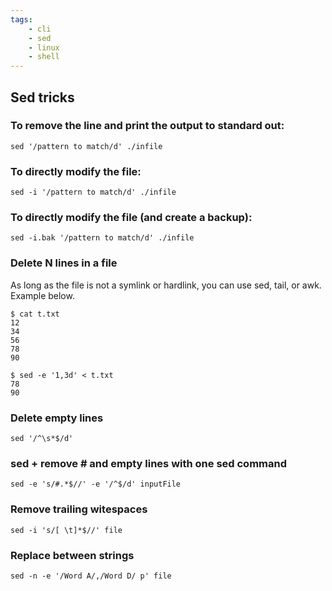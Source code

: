 ```yaml
---
tags:
    - cli
    - sed
    - linux
    - shell
---
```


## Sed tricks

### To remove the line and print the output to standard out:

    sed '/pattern to match/d' ./infile

### To directly modify the file:

    sed -i '/pattern to match/d' ./infile

### To directly modify the file (and create a backup):

    sed -i.bak '/pattern to match/d' ./infile

###  Delete N lines in a file

As long as the file is not a symlink or hardlink, you can use sed, tail, or awk. Example below.

    $ cat t.txt
    12
    34
    56
    78
    90
    
    $ sed -e '1,3d' < t.txt
    78
    90

### Delete empty lines

    sed '/^\s*$/d'

### sed + remove # and empty lines with one sed command

    sed -e 's/#.*$//' -e '/^$/d' inputFile

### Remove trailing witespaces

    sed -i 's/[ \t]*$//' file

### Replace between strings

    sed -n -e '/Word A/,/Word D/ p' file